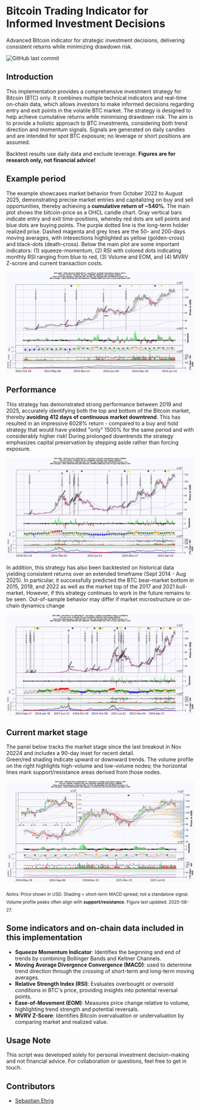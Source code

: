 # Bitcoin Trading Indicator for Informed Investment Decisions
Advanced Bitcoin indicator for strategic investment decisions, delivering consistent returns while minimizing drawdown risk.

![GitHub last commit](https://img.shields.io/github/last-commit/Sebastian-ehrig/BTC_investment_decision_indicator)

## Introduction

This implementation provides a comprehensive investment strategy for Bitcoin (BTC) only. It combines multiple technical indicators and real-time on-chain data, which allows investors to make informed decisions regarding entry and exit points in the volatile BTC market. The strategy is designed to help achieve cumulative returns while minimising drawdown risk. The aim is to provide a holistic approach to BTC investments, considering both trend direction and momentum signals. Signals are generated on daily candles and are intended for spot BTC exposure; no leverage or short positions are assumed.

Backtest results use daily data and exclude leverage. **Figures are for research only, not financial advice!**

## Example period

The example showcases market behavior from October 2022 to August 2025, demonstrating precise market entries and capitalizing on buy and sell opportunities, thereby achieving a **cumulative return of ~540%**. 
The main plot shows the bitcoin-price as a OHCL candle chart. Gray vertical bars indicate entry and exit time-positions, whereby red dots are sell points and blue dots are buying points. The purple dotted line is the long-term holder realized prise. Dashed magenta and grey lines are the 50- and 200-days moving averages, with intesections highlighted as yellow (golden-cross) and black-dots (death-cross). 
Below the main plot are some important indicators: (1) squeeze-momentum, (2) RSI with colored dots indicating monthly RSI ranging from blue to red, (3) Volume and EOM, and (4) MVRV Z-scrore and current transaction costs.

![Example Output](Figures/BTC-USD_2025-08-22_1.png)

## Performance

This strategy has demonstrated strong performance between 2019 and 2025, accurately identifying both the top and bottom of the Bitcoin market, thereby **avoiding 412 days of continuous market downtrend**. This has resulted in an impressive 6028% return - compared to a buy and hold strategy that would have yielded "only" 1500% for the same period and with considerably higher risk! During prolonged downtrends the strategy emphasizes capital preservation by stepping aside rather than forcing exposure.

![Example Output](Figures/BTC-USD_2025-08-22_2.png)

In addition, this strategy has also been backtested on historical data yielding consistent returns over an extended timeframe (Sept 2014 - Aug 2025). In particular, it successfully predicted the BTC bear-market bottom in 2015, 2019, and 2022 as well as the market top of the 2017 and 2021 bull-market. However, if this strategy continues to work in the future remains to be seen. Out-of-sample behavior may differ if market microstructure or on-chain dynamics change

![Example Output](Figures/BTC-USD_2025-08-22_3.png)

## Current market stage

The panel below tracks the market stage since the last breakout in Nov 20224 and includes a 90-day inset for recent detail.  
Green/red shading indicate upward or downward trends. The volume profile on the right highlights high-volume and low-volume nodes; the horizontal lines mark support/resistance areas derived from those nodes.

![Current market stage](Figures/BTC-USD_2025-08-27_.png "BTC indicator – market stage since 2024-05-29")

<sub><em>Notes:</em> Price shown in USD. Shading = short-term MACD spread; not a standalone signal. Volume profile peaks often align with **support/resistance**. Figure last updated: 2025-08-27.</sub>

## Some indicators and on-chain data included in this implementation

- **Squeeze Momentum Indicator**: Identifies the beginning and end of trends by combining Bollinger Bands and Keltner Channels.
- **Moving Average Divergence Convergence (MACD)**: used to determine trend direction through the crossing of short-term and long-term moving averages.
- **Relative Strength Index (RSI)**: Evaluates overbought or oversold conditions in BTC's price, providing insights into potential reversal points.
- **Ease-of-Movement (EOM)**: Measures price change relative to volume, highlighting trend strength and potential reversals.
- **MVRV Z-Score**: Identifies Bitcoin overvaluation or undervaluation by comparing market and realized value.

## Usage Note

This script was developed solely for personal investment decision-making and not financial advice. For collaboration or questions, feel free to get in touch.

## Contributors

- [Sebastian Ehrig](https://github.com/Sebastian-ehrig)
